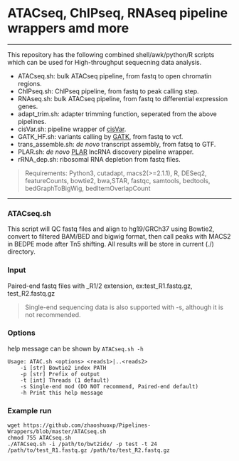 # ATACseq, ChIPseq, RNAseq pipeline wrappers amd more
-----
This repository has the following combined shell/awk/python/R scripts which can be used for High-throughput sequecning data analysis.

 * ATACseq.sh: bulk ATACseq pipeline, from fastq to open chromatin regions.
 * ChIPseq.sh: ChIPseq pipeline, from fastq to peak calling step.
 * RNAseq.sh: bulk ATACseq pipeline, from fastq to differential expression genes.
 * adapt_trim.sh: adapter trimming function, seperated from the above pipelines.
 * cisVar.sh: pipeline wrapper of [cisVar](https://github.com/TheFraserLab/cisVar).
 * GATK_HF.sh: variants calling by [GATK](https://software.broadinstitute.org/gatk/), from fastq to vcf.
 * trans_assemble.sh: *de novo* transcript assembly, from fatsq to GTF.
 * PLAR.sh: *de novo* [PLAR](http://www.weizmann.ac.il/Biological_Regulation/IgorUlitsky/PLAR) lncRNA discovery pipeline wrapper.
 * rRNA_dep.sh: ribosomal RNA depletion from fastq files.

> Requirements:
> Python3, cutadapt, macs2(>=2.1.1), R, DESeq2, featureCounts, bowtie2, bwa,STAR, fastqc, samtools, bedtools, bedGraphToBigWig, bedItemOverlapCount

-----

### ATACseq.sh

This script will QC fastq files and align to hg19/GRCh37 using Bowtie2, convert to filtered BAM/BED and bigwig format, then call peaks with MACS2 in BEDPE mode after Tn5 shifting. All results will be store in current (./) directory.

### Input
Paired-end fastq files with _R1/2 extension, ex:test_R1.fastq.gz, test_R2.fastq.gz 
> Single-end sequencing data is also supported with -s, although it is not recommended.

### Options

help message can be shown by `ATACseq.sh -h`

    Usage: ATAC.sh <options> <reads1>|..<reads2> 
        -i [str] Bowtie2 index PATH
        -p [str] Prefix of output
        -t [int] Threads (1 default)
        -s Single-end mod (DO NOT recommend, Paired-end default)
        -h Print this help message

### Example run

    wget https://github.com/zhaoshuoxp/Pipelines-Wrappers/blob/master/ATACseq.sh
    chmod 755 ATACseq.sh
    ./ATACseq.sh -i /path/to/bwt2idx/ -p test -t 24 /path/to/test_R1.fastq.gz /path/to/test_R2.fastq.gz
